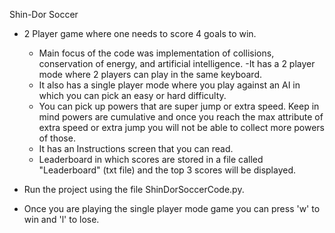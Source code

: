 Shin-Dor Soccer

- 2 Player game where one needs to score 4 goals to win.
	- Main focus of the code was implementation of collisions, conservation of energy, and artificial intelligence.
	 -It has a 2 player mode where 2 players can play in the same keyboard.
	- It also has a single player mode where you play against an AI in which you can pick an easy or hard difficulty.
	- You can pick up powers that are super jump or extra speed. Keep in mind powers are cumulative and once you reach the max 		  attribute of extra speed or extra jump you will not be able to collect more powers of those.
	- It has an Instructions screen that you can read.
	- Leaderboard in which scores are stored in a file called "Leaderboard" (txt file) and the top 3 scores will be displayed. 

- Run the project using the file ShinDorSoccerCode.py.

- Once you are playing the single player mode game you can press 'w' to win and 'l' to lose.
